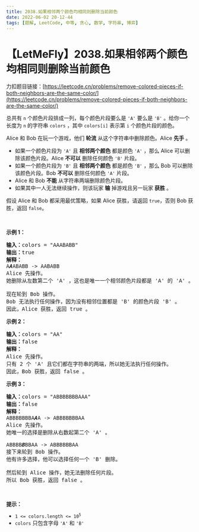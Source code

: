```yaml
---
title: 2038.如果相邻两个颜色均相同则删除当前颜色
date: 2022-06-02 20-12-44
tags: [题解, LeetCode, 中等, 贪心, 数学, 字符串, 博弈]
---
```


# 【LetMeFly】2038.如果相邻两个颜色均相同则删除当前颜色

力扣题目链接：[https://leetcode.cn/problems/remove-colored-pieces-if-both-neighbors-are-the-same-color/](https://leetcode.cn/problems/remove-colored-pieces-if-both-neighbors-are-the-same-color/)

<p>总共有 <code>n</code>&nbsp;个颜色片段排成一列，每个颜色片段要么是&nbsp;<code>'A'</code>&nbsp;要么是&nbsp;<code>'B'</code>&nbsp;。给你一个长度为&nbsp;<code>n</code>&nbsp;的字符串&nbsp;<code>colors</code>&nbsp;，其中&nbsp;<code>colors[i]</code>&nbsp;表示第&nbsp;<code>i</code>&nbsp;个颜色片段的颜色。</p>

<p>Alice 和 Bob 在玩一个游戏，他们 <strong>轮流</strong>&nbsp;从这个字符串中删除颜色。Alice <strong>先手</strong>&nbsp;。</p>

<ul>
	<li>如果一个颜色片段为 <code>'A'</code>&nbsp;且 <strong>相邻两个颜色</strong>&nbsp;都是颜色 <code>'A'</code>&nbsp;，那么 Alice 可以删除该颜色片段。Alice&nbsp;<strong>不可以</strong>&nbsp;删除任何颜色&nbsp;<code>'B'</code>&nbsp;片段。</li>
	<li>如果一个颜色片段为 <code>'B'</code>&nbsp;且 <strong>相邻两个颜色</strong>&nbsp;都是颜色 <code>'B'</code>&nbsp;，那么 Bob 可以删除该颜色片段。Bob <strong>不可以</strong>&nbsp;删除任何颜色 <code>'A'</code>&nbsp;片段。</li>
	<li>Alice 和 Bob <strong>不能</strong>&nbsp;从字符串两端删除颜色片段。</li>
	<li>如果其中一人无法继续操作，则该玩家 <b>输</b>&nbsp;掉游戏且另一玩家 <strong>获胜</strong>&nbsp;。</li>
</ul>

<p>假设 Alice 和 Bob 都采用最优策略，如果 Alice 获胜，请返回&nbsp;<code>true</code>，否则 Bob 获胜，返回<em>&nbsp;</em><code>false</code>。</p>

<p>&nbsp;</p>

<p><strong>示例 1：</strong></p>

<pre><b>输入：</b>colors = "AAABABB"
<b>输出：</b>true
<b>解释：</b>
A<em><strong>A</strong></em>ABABB -&gt; AABABB
Alice 先操作。
她删除从左数第二个 'A' ，这也是唯一一个相邻颜色片段都是 'A' 的 'A' 。

现在轮到 Bob 操作。
Bob 无法执行任何操作，因为没有相邻位置都是 'B' 的颜色片段 'B' 。
因此，Alice 获胜，返回 true 。
</pre>

<p><strong>示例 2：</strong></p>

<pre><b>输入：</b>colors = "AA"
<b>输出：</b>false
<strong>解释：</strong>
Alice 先操作。
只有 2 个 'A' 且它们都在字符串的两端，所以她无法执行任何操作。
因此，Bob 获胜，返回 false 。
</pre>

<p><strong>示例 3：</strong></p>

<pre><b>输入：</b>colors = "ABBBBBBBAAA"
<b>输出：</b>false
<strong>解释：</strong>
ABBBBBBBA<em><strong>A</strong></em>A -&gt; ABBBBBBBAA
Alice 先操作。
她唯一的选择是删除从右数起第二个 'A' 。

ABBBB<strong><em>B</em></strong>BBAA -&gt; ABBBBBBAA
接下来轮到 Bob 操作。
他有许多选择，他可以选择任何一个 'B' 删除。

然后轮到 Alice 操作，她无法删除任何片段。
所以 Bob 获胜，返回 false 。
</pre>

<p>&nbsp;</p>

<p><strong>提示：</strong></p>

<ul>
	<li><code>1 &lt;=&nbsp;colors.length &lt;= 10<sup>5</sup></code></li>
	<li><code>colors</code>&nbsp;只包含字母&nbsp;<code>'A'</code>&nbsp;和&nbsp;<code>'B'</code></li>
</ul>


    
